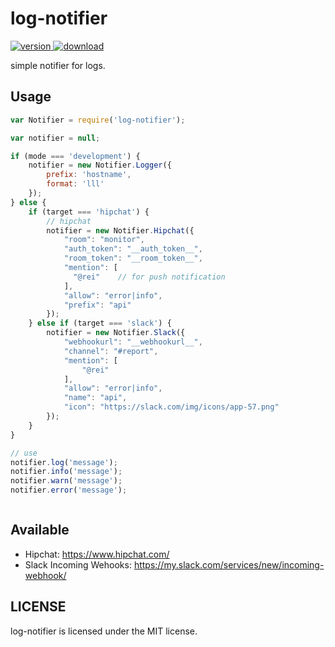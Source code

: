 # log-notifier

[![version](https://img.shields.io/npm/v/log-notifier.svg) ![download](https://img.shields.io/npm/dm/log-notifier.svg)](https://www.npmjs.com/package/log-notifier)

simple notifier for logs.

## Usage

```javascript
var Notifier = require('log-notifier');

var notifier = null;

if (mode === 'development') {
    notifier = new Notifier.Logger({
        prefix: 'hostname',
        format: 'lll'
    });
} else {
    if (target === 'hipchat') {
        // hipchat
        notifier = new Notifier.Hipchat({
            "room": "monitor",
            "auth_token": "__auth_token__",
            "room_token": "__room_token__",
            "mention": [
              "@rei"    // for push notification
            ],
            "allow": "error|info",
            "prefix": "api"
        });
    } else if (target === 'slack') {
        notifier = new Notifier.Slack({
            "webhookurl": "__webhookurl__",
            "channel": "#report",
            "mention": [
                "@rei"
            ],
            "allow": "error|info",
            "name": "api",
            "icon": "https://slack.com/img/icons/app-57.png"
        });
    }
}

// use
notifier.log('message');
notifier.info('message');
notifier.warn('message');
notifier.error('message');



```


## Available
* Hipchat: https://www.hipchat.com/
* Slack Incoming Wehooks: https://my.slack.com/services/new/incoming-webhook/

## LICENSE

log-notifier is licensed under the MIT license.